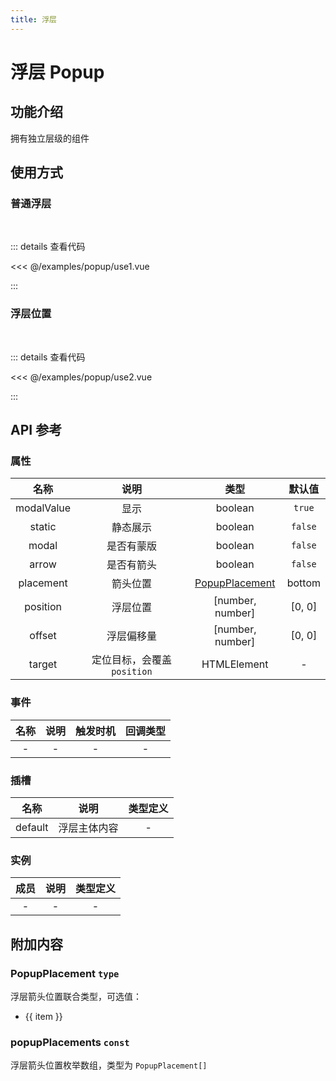 ```yaml
---
title: 浮层
---
```


# 浮层 Popup

## 功能介绍

拥有独立层级的组件

## 使用方式

### 普通浮层

<br />
<PopupUse1 />

::: details 查看代码

<<< @/examples/popup/use1.vue

:::

### 浮层位置

<br />
<PopupUse2 />

::: details 查看代码

<<< @/examples/popup/use2.vue

:::

## API 参考

### 属性

|    名称    |            说明             |                  类型                  | 默认值  |
| :--------: | :-------------------------: | :------------------------------------: | :-----: |
| modalValue |            显示             |                boolean                 | `true`  |
|   static   |          静态展示           |                boolean                 | `false` |
|   modal    |         是否有蒙版          |                boolean                 | `false` |
|   arrow    |         是否有箭头          |                boolean                 | `false` |
| placement  |          箭头位置           | [PopupPlacement](#popupplacement-type) | bottom  |
|  position  |          浮层位置           |            [number, number]            | [0, 0]  |
|   offset   |         浮层偏移量          |            [number, number]            | [0, 0]  |
|   target   | 定位目标，会覆盖 `position` |              HTMLElement               |    -    |

### 事件

| 名称 | 说明 | 触发时机 | 回调类型 |
| :--: | :--: | :------: | :------: |
|  -   |  -   |    -     |    -     |

### 插槽

|  名称   |     说明     | 类型定义 |
| :-----: | :----------: | :------: |
| default | 浮层主体内容 |    -     |

### 实例

| 成员 | 说明 | 类型定义 |
| :--: | :--: | :------: |
|  -   |  -   |    -     |

## 附加内容

### PopupPlacement `type`

浮层箭头位置联合类型，可选值：

<ul>
    <li v-for="(item, index) in popupPlacements" :key="index">{{ item }}</li>
</ul>

### popupPlacements `const`

浮层箭头位置枚举数组，类型为 `PopupPlacement[]`

<script setup>
import PopupUse1 from './use1.vue';
import PopupUse2 from './use2.vue';
import { popupPlacements } from '@pkgs/ui';
</script>
